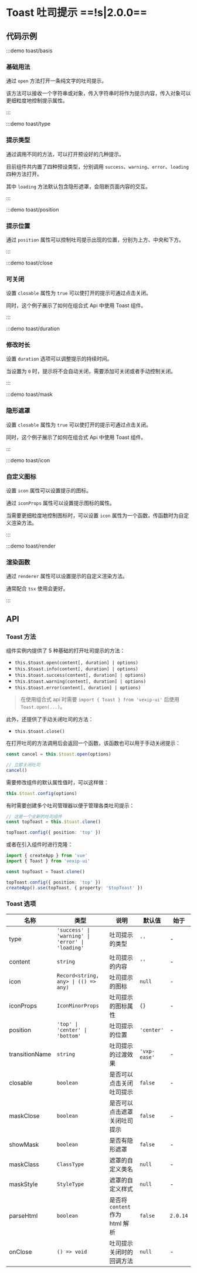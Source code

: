 # Toast 吐司提示 ==!s|2.0.0==

## 代码示例

:::demo toast/basis

### 基础用法

通过 `open` 方法打开一条纯文字的吐司提示。

该方法可以接收一个字符串或对象，传入字符串时将作为提示内容，传入对象可以更细粒度地控制提示属性。

:::

:::demo toast/type

### 提示类型

通过调用不同的方法，可以打开预设好的几种提示。

目前组件共内置了四种预设类型，分别调用 `success`、`warning`、`error`、`loading` 四种方法打开。

其中 `loading` 方法默认包含隐形遮罩，会阻断页面内容的交互。

:::

:::demo toast/position

### 提示位置

通过 `position` 属性可以控制吐司提示出现的位置，分别为上方、中央和下方。

:::

:::demo toast/close

### 可关闭

设置 `closable` 属性为 `true` 可以使打开的提示可通过点击关闭。

同时，这个例子展示了如何在组合式 Api 中使用 Toast 组件。

:::

:::demo toast/duration

### 修改时长

设置 `duration` 选项可以调整提示的持续时间。

当设置为 `0` 时，提示将不会自动关闭，需要添加可关闭或者手动控制关闭。

:::

:::demo toast/mask

### 隐形遮罩

设置 `closable` 属性为 `true` 可以使打开的提示可通过点击关闭。

同时，这个例子展示了如何在组合式 Api 中使用 Toast 组件。

:::

:::demo toast/icon

### 自定义图标

设置 `icon` 属性可以设置提示的图标。

通过 `iconProps` 属性可以设置提示图标的属性。

当需要更细粒度地控制图标时，可以设置 `icon` 属性为一个函数，传函数时为自定义渲染方法。

:::

:::demo toast/render

### 渲染函数

通过 `renderer` 属性可以设置提示的自定义渲染方法。

通常配合 `tsx` 使用会更好。

:::

## API

### Toast 方法

组件实例内提供了 5 种基础的打开吐司提示的方法：

- `this.$toast.open(content[, duration] | options)`
- `this.$toast.info(content[, duration] | options)`
- `this.$toast.success(content[, duration] | options)`
- `this.$toast.warning(content[, duration] | options)`
- `this.$toast.error(content[, duration] | options)`

> 在使用组合式 api 时需要 `import { Toast } from 'vexip-ui'` 后使用 `Toast.open(...)`。

此外，还提供了手动关闭吐司的方法：

- `this.$toast.close()`

在打开吐司的方法调用后会返回一个函数，该函数也可以用于手动关闭提示：

```ts
const cancel = this.$toast.open(options)

// 立即关闭吐司
cancel()
```

需要修改组件的默认属性值时，可以这样做：

```ts
this.$toast.config(options)
```

有时需要创建多个吐司管理器以便于管理各类吐司提示：

```ts
// 这是一个全新的吐司组件
const topToast = this.$toast.clone()

topToast.config({ position: 'top' })
```

或者在引入组件时进行克隆：

```ts
import { createApp } from 'vue'
import { Toast } from 'vexip-ui'

const topToast = Toast.clone()

topToast.config({ position: 'top' })
createApp().use(topToast, { property: '$topToast' })
```

### Toast 选项

| 名称           | 类型                                             | 说明                            | 默认值       | 始于     |
| -------------- | ------------------------------------------------ | ------------------------------- | ------------ | -------- |
| type           | `'success' \| 'warning' \| 'error' \| 'loading'` | 吐司提示的类型                  | `''`         | -        |
| content        | `string`                                         | 吐司提示的内容                  | `''`         | -        |
| icon           | `Record<string, any> \| (() => any)`             | 吐司提示的图标                  | `null`       | -        |
| iconProps      | `IconMinorProps`                                 | 吐司提示的图标属性              | `{}`         | -        |
| position       | `'top' \| 'center' \| 'bottom'`                  | 吐司提示的位置                  | `'center'`   | -        |
| transitionName | `string`                                         | 吐司提示的过渡效果              | `'vxp-ease'` | -        |
| closable       | `boolean`                                        | 是否可以点击关闭吐司提示        | `false`      | -        |
| maskClose      | `boolean`                                        | 是否可以点击遮罩关闭吐司提示    | `false`      | -        |
| showMask       | `boolean`                                        | 是否有隐形遮罩                  | `false`      | -        |
| maskClass      | `ClassType`                                      | 遮罩的自定义类名                | `null`       | -        |
| maskStyle      | `StyleType`                                      | 遮罩的自定义样式                | `null`       | -        |
| parseHtml      | `boolean`                                        | 是否将 `content` 作为 html 解析 | `false`      | `2.0.14` |
| onClose        | `() => void`                                     | 吐司提示关闭时的回调方法        | `null`       | -        |
